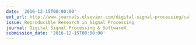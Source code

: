 ```yaml
---
date: '2016-12-15T00:00:00'
ext_url: http://www.journals.elsevier.com/digital-signal-processing/call-for-papers/digital-signal-processing-softwarex-joint-special-issue-on-r
issue: Reproducible Research in Signal Processing
journal: Digital Signal Processing & SoftwareX
submission_date: '2016-12-15T00:00:00'
---
```

